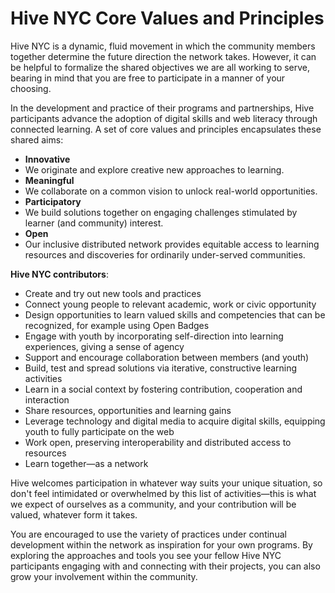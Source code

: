 # Hive NYC Core Values and Principles

Hive NYC is a dynamic, fluid movement in which the community members together determine the future direction the network takes. However, it can be helpful to formalize the shared objectives we are all working to serve, bearing in mind that you are free to participate in a manner of your choosing.

In the development and practice of their programs and partnerships, Hive participants advance the adoption of digital skills and web literacy through connected learning. A set of core values and principles encapsulates these shared aims:
* **Innovative**
 * We originate and explore creative new approaches to learning.
* **Meaningful**
 * We collaborate on a common vision to unlock real-world opportunities.
* **Participatory**
 * We build solutions together on engaging challenges stimulated by learner (and community) interest.
* **Open**
 * Our inclusive distributed network provides equitable access to learning resources and discoveries for ordinarily under-served communities.

**Hive NYC contributors**:
* Create and try out new tools and practices
* Connect young people to relevant academic, work or civic opportunity
* Design opportunities to learn valued skills and competencies that can be recognized, for example using Open Badges
* Engage with youth by incorporating self-direction into learning experiences, giving a sense of agency
* Support and encourage collaboration between members (and youth)
* Build, test and spread solutions via iterative, constructive learning activities
* Learn in a social context by fostering contribution, cooperation and interaction
* Share resources, opportunities and learning gains
* Leverage technology and digital media to acquire digital skills, equipping youth to fully participate on the web
* Work open, preserving interoperability and distributed access to resources
* Learn together—as a network

Hive welcomes participation in whatever way suits your unique situation, so don't feel intimidated or overwhelmed by this list of activities—this is what we expect of ourselves as a community, and your contribution will be valued, whatever form it takes.

You are encouraged to use the variety of practices under continual development within the network as inspiration for your own programs. By exploring the approaches and tools you see your fellow Hive NYC participants engaging with and connecting with their projects, you can also grow your involvement within the community.


